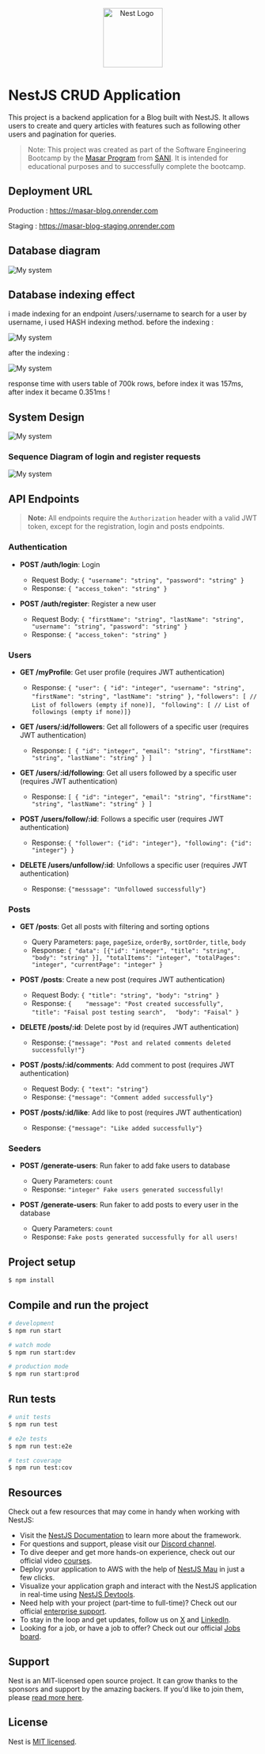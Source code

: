 <p align="center">
  <a href="http://nestjs.com/" target="blank"><img src="https://nestjs.com/img/logo-small.svg" width="120" alt="Nest Logo" /></a>
</p>

# NestJS CRUD Application

This project is a backend application for a Blog built with NestJS. It allows users to create and query articles with features such as following other users and pagination for queries.

> Note: This project was created as part of the Software Engineering Bootcamp by the [Masar Program](https://masarbysani.com) from [SANI](https://x.com/devWithSANI). It is intended for educational purposes and to successfully complete the bootcamp.

## Deployment URL

Production : https://masar-blog.onrender.com

Staging : https://masar-blog-staging.onrender.com

## Database diagram

<img src="/mysystem.jpg" alt="My system"/>

## Database indexing effect

i made indexing for an endpoint /users/:username to search for a user by username, i used HASH indexing method.
before the indexing :

<img src="/before-index.jpg" alt="My system"/>

after the indexing :

<img src="/after-index.jpg" alt="My system"/>

response time with users table of 700k rows, before index it was 157ms, after index it became 0.351ms !

## System Design

<img src="/system-design.png" alt="My system"/>

### Sequence Diagram of login and register requests

<img src="/sequence-diagram.jpg" alt="My system"/>

## API Endpoints

> **Note:** All endpoints require the `Authorization` header with a valid JWT token, except for the registration, login and posts endpoints.

### Authentication

- **POST /auth/login**: Login

  - Request Body: `{ "username": "string", "password": "string" }`
  - Response: `{ "access_token": "string" }`

- **POST /auth/register**: Register a new user
  - Request Body: `{ "firstName": "string", "lastName": "string", "username": "string", "password": "string" }`
  - Response: `{ "access_token": "string" }`

### Users

- **GET /myProfile**: Get user profile (requires JWT authentication)

  - Response: `{ "user": { "id": "integer", "username": "string", "firstName": "string", "lastName": "string" },`
    `"followers": [ // List of followers (empty if none)],`
    ` "following": [ // List of followings (empty if none)]}`

- **GET /users/:id/followers**: Get all followers of a specific user (requires JWT authentication)

  - Response: `[ { "id": "integer", "email": "string", "firstName": "string", "lastName": "string" } ]`

- **GET /users/:id/following**: Get all users followed by a specific user (requires JWT authentication)

  - Response: `[ { "id": "integer", "email": "string", "firstName": "string", "lastName": "string" } ]`

- **POST /users/follow/:id**: Follows a specific user (requires JWT authentication)

  - Response: `{ "follower": {"id": "integer"}, "following": {"id": "integer"} }`

- **DELETE /users/unfollow/:id**: Unfollows a specific user (requires JWT authentication)

  - Response: `{"messsage": "Unfollowed successfully"}`

### Posts

- **GET /posts**: Get all posts with filtering and sorting options

  - Query Parameters: `page`, `pageSize`, `orderBy`, `sortOrder`, `title`, `body`
  - Response: `{ "data": [{"id": "integer", "title": "string", "body": "string" }], "totalItems": "integer", "totalPages": "integer", "currentPage": "integer" }`

- **POST /posts**: Create a new post (requires JWT authentication)

  - Request Body: `{ "title": "string", "body": "string" }`
  - Response: `{    "message": "Post created successfully", `
    ` "title": "Faisal post testing search",`
    `  "body": "Faisal" }`

- **DELETE /posts/:id**: Delete post by id (requires JWT authentication)

  - Response: `{"message": "Post and related comments deleted successfully!"}`

- **POST /posts/:id/comments**: Add comment to post (requires JWT authentication)

  - Request Body: `{ "text": "string"}`
  - Response: `{"message": "Comment added successfully"}`

- **POST /posts/:id/like**: Add like to post (requires JWT authentication)
  - Response: `{"message": "Like added successfully"}`

### Seeders

- **POST /generate-users**: Run faker to add fake users to database

  - Query Parameters: `count`
  - Response: `"integer" Fake users generated successfully!`

- **POST /generate-users**: Run faker to add posts to every user in the database
  - Query Parameters: `count`
  - Response: `Fake posts generated successfully for all users!`

## Project setup

```bash
$ npm install
```

## Compile and run the project

```bash
# development
$ npm run start

# watch mode
$ npm run start:dev

# production mode
$ npm run start:prod
```

## Run tests

```bash
# unit tests
$ npm run test

# e2e tests
$ npm run test:e2e

# test coverage
$ npm run test:cov
```

## Resources

Check out a few resources that may come in handy when working with NestJS:

- Visit the [NestJS Documentation](https://docs.nestjs.com) to learn more about the framework.
- For questions and support, please visit our [Discord channel](https://discord.gg/G7Qnnhy).
- To dive deeper and get more hands-on experience, check out our official video [courses](https://courses.nestjs.com/).
- Deploy your application to AWS with the help of [NestJS Mau](https://mau.nestjs.com) in just a few clicks.
- Visualize your application graph and interact with the NestJS application in real-time using [NestJS Devtools](https://devtools.nestjs.com).
- Need help with your project (part-time to full-time)? Check out our official [enterprise support](https://enterprise.nestjs.com).
- To stay in the loop and get updates, follow us on [X](https://x.com/nestframework) and [LinkedIn](https://linkedin.com/company/nestjs).
- Looking for a job, or have a job to offer? Check out our official [Jobs board](https://jobs.nestjs.com).

## Support

Nest is an MIT-licensed open source project. It can grow thanks to the sponsors and support by the amazing backers. If you'd like to join them, please [read more here](https://docs.nestjs.com/support).

## License

Nest is [MIT licensed](https://github.com/nestjs/nest/blob/master/LICENSE).
